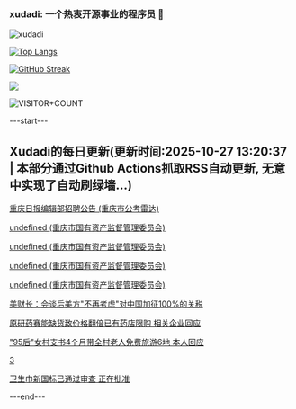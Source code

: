 ### xudadi: 一个热衷开源事业的程序员 👋

![xudadi](https://github-readme-stats-git-masterorgs-github-readme-stats-team.vercel.app/api?username=xudadi)

[![Top Langs](https://github-readme-stats.vercel.app/api/top-langs/?username=xudadi)](https://github.com/anuraghazra/github-readme-stats)

[![GitHub Streak](https://streak-stats.demolab.com?user=xudadi&locale=zh_Hans)](https://git.io/streak-stats)

![](https://raw.githubusercontent.com/xudadi/xudadi/main/assets/github-contribution-grid-snake.svg)

![VISITOR+COUNT](https://komarev.com/ghpvc/?username=xudadi&label=VISITOR+COUNT)


---start---

## Xudadi的每日更新(更新时间:2025-10-27 13:20:37 | 本部分通过Github Actions抓取RSS自动更新, 无意中实现了自动刷绿墙...)

[重庆日报编辑部招聘公告 (重庆市公考雷达)](https://www.gongkaoleida.com/article/2663387)

[undefined (重庆市国有资产监督管理委员会)](https://dadilab.github.io/feeds/all.xml)

[undefined (重庆市国有资产监督管理委员会)](https://dadilab.github.io/feeds/all.xml)

[undefined (重庆市国有资产监督管理委员会)](https://dadilab.github.io/feeds/all.xml)

[undefined (重庆市国有资产监督管理委员会)](https://dadilab.github.io/feeds/all.xml)

[美财长：会谈后美方"不再考虑"对中国加征100%的关税](https://m.163.com/news/article/KCRV16G70514R9OJ.html)

[原研药赛能缺货致价格翻倍已有药店限购 相关企业回应](https://m.163.com/news/article/KCQIH21R051492T3.html)

["95后"女村支书4个月带全村老人免费旅游6地 本人回应](https://m.163.com/news/article/KCR33P8L053469LG.html)

[3](https://m.163.com/touch/news/sub/domestic)

[卫生巾新国标已通过审查 正在批准](https://m.163.com/news/article/KCQU19LA0001899O.html)

---end---
